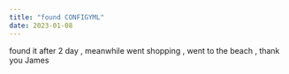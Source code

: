 ```yaml
---
title: "found CONFIGYML"
date: 2023-01-08
---
```

found it after 2 day , meanwhile went shopping , went to the beach , thank you James
